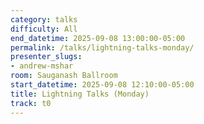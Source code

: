 ```yaml
---
category: talks
difficulty: All
end_datetime: 2025-09-08 13:00:00-05:00
permalink: /talks/lightning-talks-monday/
presenter_slugs:
- andrew-mshar
room: Sauganash Ballroom
start_datetime: 2025-09-08 12:10:00-05:00
title: Lightning Talks (Monday)
track: t0
---
```

